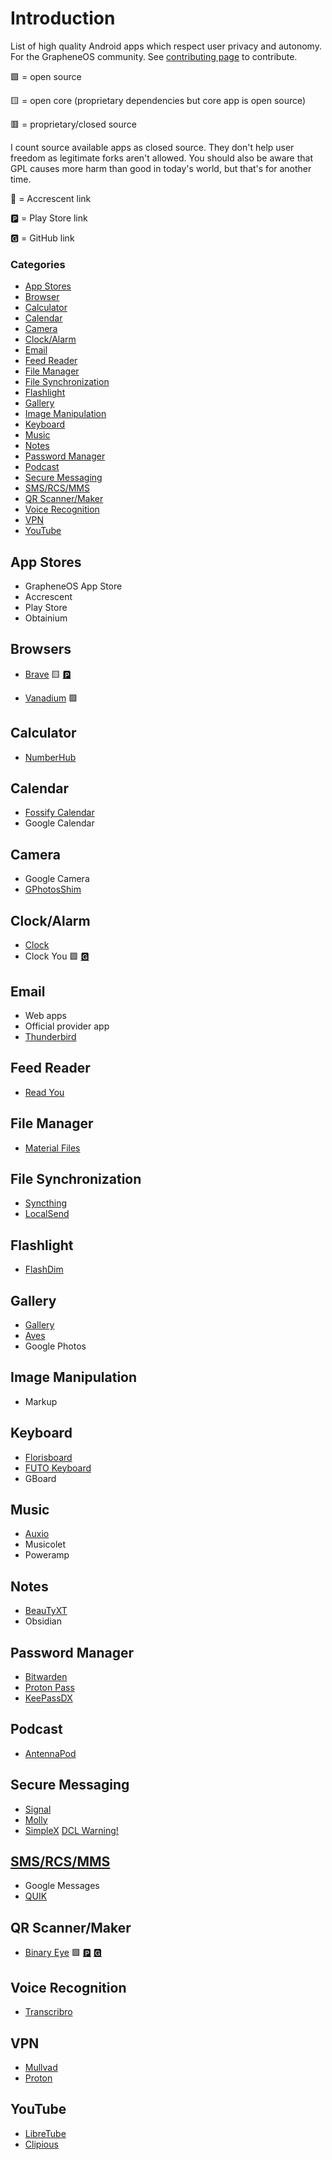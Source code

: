 # Introduction

List of high quality Android apps which respect user privacy and autonomy. For the GrapheneOS community. See [contributing page](CONTRIBUTING.md) to contribute.

🟩 = open source

🟨 = open core (proprietary dependencies but core app is open source)

🟥 = proprietary/closed source

I count source available apps as closed source. They don't help user freedom as legitimate forks aren't allowed. You should also be aware that GPL causes more harm than good in today's world, but that's for another time.

🌙 = Accrescent link

🅿 = Play Store link

🅶 = GitHub link



### Categories
- [App Stores](#app-stores)
- [Browser](#browsers)
- [Calculator](#calculator)
- [Calendar](#calendar)
- [Camera](#camera)
- [Clock/Alarm](#clockalarm)
- [Email](#email)
- [Feed Reader](#feed-reader)
- [File Manager](#file-manager)
- [File Synchronization](#file-synchronization)
- [Flashlight](#flashlight)
- [Gallery](#gallery)
- [Image Manipulation](#image-manipulation)
- [Keyboard](#keyboard)
- [Music](#music)
- [Notes](#notes)
- [Password Manager](#password-manager)
- [Podcast](#podcast)
- [Secure Messaging](#secure-messaging)
- [SMS/RCS/MMS](#smsrcsmms)
- [QR Scanner/Maker](/apps/qr-scanner.md)
- [Voice Recognition](#voice-recognition)
- [VPN](#vpn)
- [YouTube](#youtube)

## App Stores
- GrapheneOS App Store
- Accrescent
- Play Store
- Obtainium

## Browsers

- [Brave](apps/brave.md)  🟨 [🅿](https://play.google.com/store/apps/details?id=com.brave.browser)

- [Vanadium](https://grapheneos.org/features#vanadium) 🟩

## Calculator
- [NumberHub](https://github.com/Myzel394/NumberHub)

## Calendar
- [Fossify Calendar](https://github.com/FossifyOrg/Calendar)
- Google Calendar

## Camera
- Google Camera
- [GPhotosShim](https://github.com/kslcsdalsadg/GPhotosShim)

## Clock/Alarm
- [Clock](https://github.com/BlackyHawky/Clock)
- Clock You 🟩 [🅶 ](https://github.com/you-apps/ClockYou)

## Email
- Web apps
- Official provider app
- [Thunderbird](https://github.com/thunderbird/thunderbird-android)

## Feed Reader
- [Read You](https://github.com/Ashinch/ReadYou)

## File Manager
- [Material Files](https://github.com/zhanghai/MaterialFiles/releases)

## File Synchronization
- [Syncthing](https://github.com/syncthing/syncthing-android)
- [LocalSend](https://github.com/localsend/localsend)

## Flashlight
- [FlashDim](https://github.com/cyb3rko/flashdim)

## Gallery
- [Gallery](https://github.com/IacobIonut01/Gallery)
- [Aves](https://github.com/deckerst/aves)
- Google Photos

## Image Manipulation
- Markup

## Keyboard
- [Florisboard](https://github.com/florisboard/florisboard)
- [FUTO Keyboard](https://github.com/futo-org/android-keyboard)
- GBoard

## Music
- [Auxio](https://github.com/OxygenCobalt/Auxio)
- Musicolet
- Poweramp

## Notes
- [BeauTyXT](https://github.com/soupslurpr/BeauTyXT)
- Obsidian

## Password Manager
- [Bitwarden](https://github.com/bitwarden/android)
- [Proton Pass](https://github.com/protonpass/android-pass)
- [KeePassDX](https://github.com/Kunzisoft/KeePassDX)

## Podcast
- [AntennaPod](https://github.com/AntennaPod/AntennaPod)

## Secure Messaging
- [Signal](https://github.com/mollyim/mollyim-android)
- [Molly](https://github.com/mollyim/mollyim-android)
- [SimpleX](https://github.com/simplex-chat/simplex-chat) [DCL Warning!](https://grapheneos.org/features#exploit-protection)

## [SMS/RCS/MMS](./apps/sms.md)
- Google Messages
- [QUIK](https://github.com/octoshrimpy/quik)

## QR Scanner/Maker
- [Binary Eye](/apps/qr-scanner.md) 🟩 [🅿](https://play.google.com/store/apps/details?id=de.markusfisch.android.binaryeye) [🅶](https://github.com/markusfisch/BinaryEye)

## Voice Recognition
- [Transcribro](https://github.com/soupslurpr/Transcribro)

## VPN
- [Mullvad](https://github.com/mullvad/mullvadvpn-app)
- [Proton](https://github.com/ProtonVPN/android-app)

## YouTube
- [LibreTube](https://github.com/libre-tube/LibreTube)
- [Clipious](https://github.com/lamarios/clipious)


